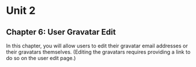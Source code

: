 # Unit 2
## Chapter 6: User Gravatar Edit

In this chapter, you will allow users to edit their gravatar email addresses or their gravatars themselves.  (Editing the gravatars requires providing a link to do so on the user edit page.)
